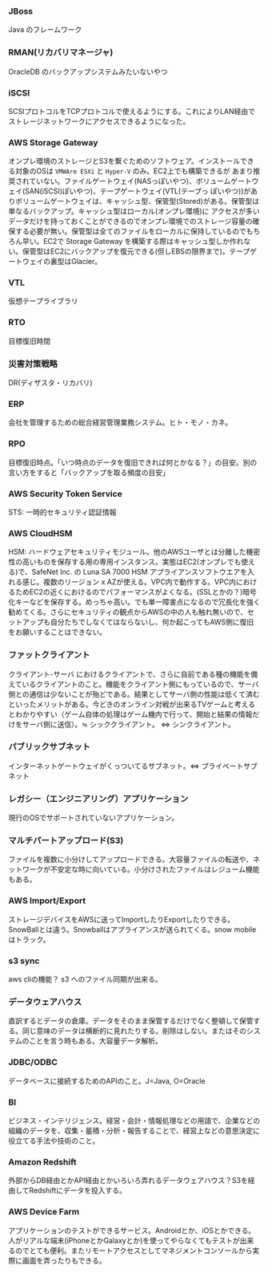 ### JBoss
Java のフレームワーク

### RMAN(リカバリマネージャ)
OracleDB のバックアップシステムみたいないやつ

### iSCSI
SCSIプロトコルをTCPプロトコルで使えるようにする。これによりLAN経由でストレージネットワークにアクセスできるようになった。

### AWS Storage Gateway
オンプレ環境のストレージとS3を繋ぐためのソフトウェア。インストールできる対象のOSは `VMWAre ESXi` と `Hyper-V` のみ。EC2上でも構築できるが
あまり推奨されていない。ファイルゲートウェイ(NASっぽいやつ)、ボリュームゲートウェイ(SAN(iSCSI)ぽいやつ)、テープゲートウェイ(VTL(テープっ
ぽいやつ))がありボリュームゲートウェイは、キャッシュ型、保管型(Stored)がある。保管型は単なるバックアップ。キャッシュ型はローカル(オンプレ環境)に
アクセスが多いデータだけを持っておくことができるのでオンプレ環境でのストレージ容量の確保する必要が無い。保管型は全てのファイルをローカルに保持しているのでもちろん早い。EC2で Storage Gateway を構築する際はキャッシュ型しか作れない。保管型はEC2にバックアップを復元できる(但しEBSの限界まで)。テープゲートウェイの裏型はGlacier。

### VTL
仮想テープライブラリ

### RTO
目標復旧時間

### 災害対策戦略
DR(ディザスタ・リカバリ)

### ERP
会社を管理するための総合経営管理業務システム。ヒト・モノ・カネ。

### RPO
目標復旧時点。「いつ時点のデータを復旧できれば何とかなる？」の目安。別の言い方をすると「バックアップを取る頻度の目安」

### AWS Security Token Service
STS: 一時的セキュリティ認証情報

### AWS CloudHSM
HSM: ハードウェアセキュリティモジュール。他のAWSユーザとは分離した機密性の高いものを保存する用の専用インスタンス。実態はEC2(オンプレでも使える)で、SafeNet Inc. の Luna SA 7000 HSM アプライアンスソフトウエアを入れる感じ。複数のリージョン x AZが使える。VPC内で動作する。VPC内におけるためEC2の近くにおけるのでパフォーマンスがよくなる。(SSLとかの？)暗号化キーなどを保存する。めっちゃ高い。でも単一障害点になるので冗長化を強く勧めてくる。さらにセキュリティの観点からAWSの中の人も触れ無いので、セットアップも自分たちでしなくてはならないし、何か起こってもAWS側に復旧をお願いすることはできない。

### ファットクライアント
クライアント-サーバ におけるクライアントで、さらに自前である種の機能を備えているクライアントのこと。機能をクライアント側にもっているので、サーバ側との通信は少ないことが殆どである。結果としてサーバ側の性能は低くて済むといったメリットがある。今どきのオンライン対戦が出来るTVゲームと考えるとわかりやすい（ゲーム自体の処理はゲーム機内で行って、開始と結果の情報だけをサーバ側に送信）。≒ シッククライアント。 ⇔ シンクライアント。

### パブリックサブネット
インターネットゲートウェイがくっついてるサブネット。⇔ プライベートサブネット

### レガシー（エンジニアリング）アプリケーション
現行のOSでサポートされていないアプリケーション。

### マルチパートアップロード(S3)
ファイルを複数に小分けしてアップロードできる。大容量ファイルの転送や、ネットワークが不安定な時に向いている。小分けされたファイルはレジューム機能もある。

### AWS Import/Export
ストレージデバイスをAWSに送ってImportしたりExportしたりできる。SnowBallとは違う。Snowballはアプライアンスが送られてくる。snow mobile はトラック。

### s3 sync
aws cliの機能？ s3 へのファイル同期が出来る。

### データウェアハウス
直訳するとデータの倉庫。データをそのまま保管するだけでなく整頓して保管する。同じ意味のデータは横断的に見れたりする。削除はしない。またはそのシステムのことを言う時もある。大容量データ解析。

### JDBC/ODBC
データベースに接続するためのAPIのこと。J=Java, O=Oracle

### BI
ビジネス・インテリジェンス。経営・会計・情報処理などの用語で、企業などの組織のデータを、収集・蓄積・分析・報告することで、経営上などの意思決定に役立てる手法や技術のこと。 

### Amazon Redshift
外部からDB経由とかAPI経由とかいろいろ弄れるデータウェアハウス？S3を経由してRedshiftにデータを投入する。

### AWS Device Farm
アプリケーションのテストができるサービス。Androidとか、iOSとかできる。人がリアルな端末(iPhoneとかGalaxyとか)を使ってやらなくてもテストが出来るのでとても便利。またリモートアクセスとしてマネジメントコンソールから実際に画面を弄ったりもできる。
